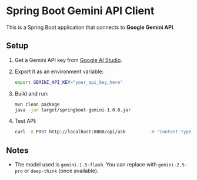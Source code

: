 # Spring Boot Gemini API Client

This is a Spring Boot application that connects to **Google Gemini API**.

## Setup

1. Get a Gemini API key from [Google AI Studio](https://ai.google.dev/gemini-api).
2. Export it as an environment variable:

   ```bash
   export GEMINI_API_KEY="your_api_key_here"
   ```

3. Build and run:

   ```bash
   mvn clean package
   java -jar target/springboot-gemini-1.0.0.jar
   ```

4. Test API:

   ```bash
   curl -X POST http://localhost:8080/api/ask         -H "Content-Type: application/json"         -d '{"prompt":"Explain quantum computing in simple words"}'
   ```

## Notes
- The model used is `gemini-1.5-flash`. You can replace with `gemini-2.5-pro` or `deep-think` (once available).
